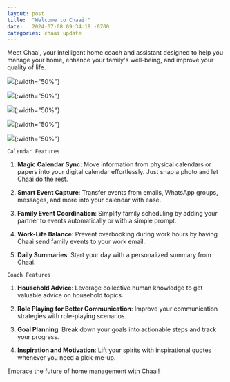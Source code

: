 ```yaml
---
layout: post
title:  "Welcome to Chaai!"
date:   2024-07-08 09:34:19 -0700
categories: chaai update
---
```

Meet Chaai, your intelligent home coach and assistant designed to help you manage your home, enhance your family's well-being, and improve your quality of life. 

<img src="{{site.baseurl}}/assets/images/1.png">{:width="50%"}

<img src="{{site.baseurl}}/assets/images/2.png">{:width="50%"}

<img src="{{site.baseurl}}/assets/images/3.png">{:width="50%"}

<img src="{{site.baseurl}}/assets/images/4.png">{:width="50%"}

<img src="{{site.baseurl}}/assets/images/5.png">{:width="50%"}


`Calendar Features`

1. <b>Magic Calendar Sync</b>: Move information from physical calendars or papers into your digital calendar effortlessly. Just snap a photo and let Chaai do the rest.

2. <b>Smart Event Capture</b>: Transfer events from emails, WhatsApp groups, messages, and more into your calendar with ease.

3. <b>Family Event Coordination</b>: Simplify family scheduling by adding your partner to events automatically or with a simple prompt.

4. <b>Work-Life Balance</b>: Prevent overbooking during work hours by having Chaai send family events to your work email.

5. <b>Daily Summaries</b>: Start your day with a personalized summary from Chaai.

`Coach Features`

1. <b>Household Advice</b>: Leverage collective human knowledge to get valuable advice on household topics.

2. <b>Role Playing for Better Communication</b>: Improve your communication strategies with role-playing scenarios.

3. <b>Goal Planning</b>: Break down your goals into actionable steps and track your progress.

4. <b>Inspiration and Motivation</b>: Lift your spirits with inspirational quotes whenever you need a pick-me-up.


Embrace the future of home management with Chaai!

